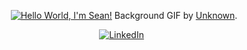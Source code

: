 <div align="center">

[![Hello World, I'm Sean!](assets/header.gif)](https://github.com/kshyun28)
Background GIF by [Unknown]([https://www.pinterest.com/pin/5277724550564022/](https://www.reddit.com/r/PixelArt/comments/qcso5p/oc_last_tree/)).

[![LinkedIn](https://skillicons.dev/icons?i=linkedin)](https://www.linkedin.com/in/seanyhu01/) &nbsp;

</div>
